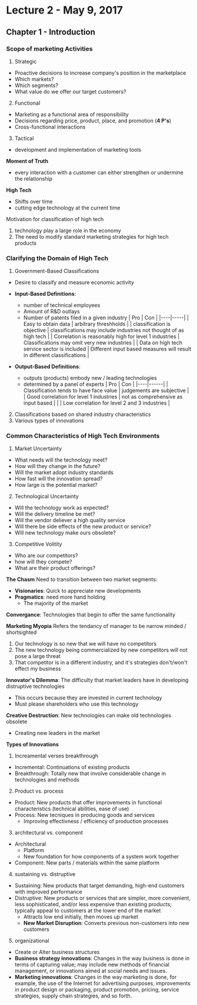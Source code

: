# Lecture 2 - May 9, 2017

## Chapter 1 - Introduction

### Scope of marketing Activities
1. Strategic
  - Proactive decisions to increase company's position in the marketplace
  - Which markets?
  - Which segments?
  - What value do we offer our target customers?
2. Functional
  - Marketing as a functional area of responsibility
  - Decisions regarding price, product, place, and promotion (**4 P's**)
  - Cross-functional interactions
3. Tactical
  - development and implementation of marketing tools

**Moment of Truth**
- every interaction with a customer can either strengthen or undermine the relationship

**High Tech**
- Shifts over time
- cutting edge technology at the current time

Motivation for classification of high tech
1. technology play a large role in the economy
2. The need to modify standard marketing strategies for high tech products

### Clarifying the Domain of High Tech
1. Government-Based Classifications
  - Desire to classify and measure economic activity
  - **Input-Based Definitions**:
    - number of technical employees
    - Amount of R&D outlays
    - Number of patents filed in a given industry
    | Pro | Con |
    |----|-----|
    | Easy to obtain data | arbitrary threshholds |
    | classification is objective | classifications may include industries not thought of as high tech |
    | Correlation is reasonably high for level 1 industries | Classifications may omit very new industries |
    | Data on high tech service sector is included | Different input based measures will result in different classifications |

  - **Output-Based Definitions**:
    - outputs (products) embody new / leading technologies
    - determined by a panel of experts
    | Pro | Con |
    |----|------|
    | Classification tends to have face value | judgements are subjective |
    | Good correlation for level 1 industries | not as comprehensive as input based |
    | | Low correlation for level 2 and 3 industries |

2. Classifications based on shared industry characteristics
3. Various types of innovations

### Common Characteristics of High Tech Environments

1. Market Uncertainty
  - What needs will the technology meet?
  - How will they change in the future?
  - Will the market adopt industry standards
  - How fast will the innovation spread?
  - How large is the potential market?
2. Technological Uncertainty
  - Will the technology work as expected?
  - Will the delivery timeline be met?
  - Will the vendor deliever a high quality service
  - Will there be side effects of the new product or service?
  - Will new technology make ours obsolete?
3. Competitive Volitity
  - Who are our competitors?
  - how will they compete?
  - What are their product offerings?

**The Chasm**
Need to transition between two market segments:
- **Visionaries**: Quick to appreciate new developments
- **Pragmatics**: need more hand holding
  - The majority of the market

**Convergance**: Technologies that begin to offer the same functionality

**Marketing Myopia**
Refers the tendancy of manager to be narrow minded / shortsighted

1. Our technology is so new that we will have no competitors
2. The new technology being commercialized by new competitors will not pose a large threat
3. That competitor is in a different industry, and it's strategies don't/won't effect my business

**Innovator's Dilemma**: The difficulty that market leaders have in developing distruptive technologies
  - This occurs because they are invested in current technology
  - Must please shareholders who use this technology

**Creative Destruction**: New technologies can make old technologies obsolete
  - Creating new leaders in the market

**Types of Innovations**
1. Increamental verses breakthrough
  - Incremental: Continuations of existing products
  - Breakthrough: Totally new that involve considerable change in technologies and methods
2. Product vs. process
  - Product: New products that offer improvements in functional characteristics (technical abilities, ease of use)
  - Process: New tecniques in producing goods and services
    - Improving effectivness / efficiency of production processes
3. architectural vs. component
  - Architectural
    - Platform
    - New foundation for how components of a system work together
  - Component: New parts / materials within the same platform
4. sustaining vs. distruptive
  - Sustaining: New products that target demanding, high-end customers with improved performance
  - Distruptive: New products or services that are simpler, more convenient, less sophisticated, and/or less expensive than existing products; typically appeal to customers at the lower end of the market
    - Attracts low end initially, then moves up market
    - **New Market Disruption**: Converts previous non-customers into new customers
5. organizational
  - Create or Alter business structures
  - **Business strategy innovations**: Changes in the way business is done in terms of capturing value; may include new methods of financial management, or innovations aimed at social needs and issues.
  - **Marketing innovations**: Changes in the way marketing is done, for example, the use of the Internet for advertising purposes, improvements in product design or packaging, product promotion, pricing, service strategies, supply chain strategies, and so forth.
